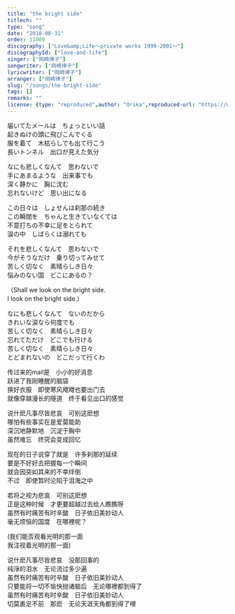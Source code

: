 ```yaml
---
title: "the bright side"
titlech: ""
type: "song"
date: "2010-08-31"
order: 11009
discography: ["Love&amp;Life〜private works 1999-2001〜"]
discographyId: ["love-and-life"]
singer: ["岡崎律子"]
songwriter: ["岡崎律子"]
lyricwriter: ["岡崎律子"]
arranger: ["岡崎律子"]
slug: "/songs/the-bright-side"
tags: []
remarks: ""
license: {type: "reproduced",author: "Orika",reproduced-url: "https://orikamushi.netlify.app/",reproduced-website: "織歌蟲網站"}
---
```


届いてたメールは　ちょっといい話   
起きぬけの頭に飛びこんでくる   
服を着て　木枯らしでも出て行こう   
長いトンネル　出口が見えた気分   
  
なにも悲しくなんて　思わないで   
手にあまるような　出来事でも   
深く静かに　胸に沈む   
忘れないけど　思い出になる   
  
この日々は　しょせんは刹那の続き   
この瞬間を　ちゃんと生きていなくては   
不意打ちの不幸に足をとられて   
涙の中　しばらくは溺れても   
  
それを悲しくなんて　思わないで   
今がそうなだけ　乗り切ってみせて   
苦しく切なく　素晴らしき日々   
悩みのない国　どこにあるの？   
  
（Shall we look on the bright side.   
I look on the bright side.）   
  
なにも悲しくなんて　ないのだから   
きれいな涙なら何度でも   
苦しく切なく　素晴らしき日々   
忘れてただけ　どこでも行ける   
苦しく切なく　素晴らしき日々   
とどまれないの　どこだって行くわ  

<!-- 翻译 -->

传过来的mail是　小小的好消息   
跃进了我刚睡醒的脑袋   
换好衣服　即使寒风飕飕也要出门去   
就像穿越漫长的隧道　终于看见出口的感觉   
  
说什麽凡事尽皆悲哀　可别这麽想   
哪怕有些事实在是爱莫能助   
深沉地静默地　沉淀于胸中   
虽然难忘　终究会变成回忆   
  
现在的日子说穿了就是　许多刹那的延续   
要是不好好去把握每一个瞬间   
就会因突如其来的不幸绊倒   
不过　即使暂时沦陷于泪海之中   
  
若将之视为悲哀　可别这麽想   
正是这种时候　才更要超越过去给人瞧瞧呀   
虽然有时痛苦有时辛酸　日子依旧美妙动人   
毫无烦恼的国度　在哪裡呢？   
  
(我们能否观看光明的那一面   
我注视着光明的那一面)   
  
说什麽凡事尽皆悲哀　没那回事的   
纯淨的泪水　无论流过多少遍   
虽然有时痛苦有时辛酸　日子依旧美妙动人   
只要能将一切不愉快抛诸脑后　无论哪裡都到得了   
虽然有时痛苦有时辛酸　日子依旧美妙动人   
切莫裹足不前　那麽　无论天涯天角都到得了哩
